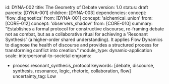 id: DYNA-002
title: The Geometry of Debate
version: 1.0
status: draft
parents: [DYNA-001]
children: [DYNA-003]
dependencies:
concept: 'flow_diagnostics'
from: [DYNA-001]
concept: 'alchemical_union'
from: [CORE-012]
concept: 'observers_shadow'
from: [CORE-010]
summary: "Establishes a formal protocol for constructive discourse, re-framing debate not as combat, but as a collaborative ritual for achieving a 'Resonant Synthesis' (a higher-order shared understanding). It applies Flow Dynamics to diagnose the health of discourse and provides a structured process for transforming conflict into creation."
module_type: dynamic-application
scale: interpersonal-to-societal
engrams:
 - process:resonant_synthesis_protocol
keywords: [debate, discourse, synthesis, resonance, logic, rhetoric, collaboration, flow]
uncertainty_tag: Low